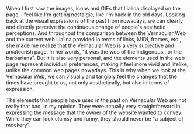 When I first saw the images, icons and GIFs that Lialina displayed on the page, I feel like I'm getting nostalgic, like I'm back in the old days. Looking back at the visual expressions of the past from nowadays, we can clearly and directly perceive the continuous change of people's aesthetic perceptions. And throughout the comparison between the Vernacular Web and the current web Lialina provided in terms of links, MIDI, frames, etc., she made me realize that the Vernacular Web is a very subjective and amateurish page. In her words, "it was the web of the indigenous...or the barbarians". But it is also very personal, and the elements used in the web page represent individual preferences, making it feel more vivid and lifelike, unlike the common web pages nowadays. This is why when we look at the Vernacular Web, we can visually and tangibly feel the changes that the times have brought to us, not only aesthetically, but also in terms of expression.

The elements that people have used in the past on Vernacular Web are not really that bad, in my opinion. They were actually very straightforward in expressing the message that the owner of the website wanted to convey. While they can look clumsy and funny, they should never be "a subject of mockery".
